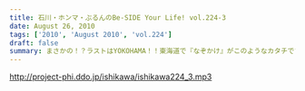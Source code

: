 ```yaml
---
title: 石川・ホンマ・ぶるんのBe-SIDE Your Life! vol.224-3
date: August 26, 2010
tags: ['2010', 'August 2010', 'vol.224']
draft: false
summary: まさかの！？ラストはYOKOHAMA！！東海道で『なぞかけ』がこのようなカタチでブレイクするとは！？次週は・・・早くもさらに西へ！！NAMAE
---
```


http://project-phi.ddo.jp/ishikawa/ishikawa224_3.mp3